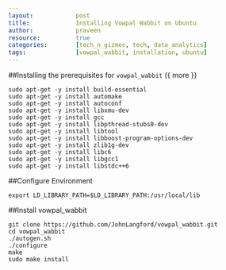 ```yaml
---
layout:            post
title:             Installing Vowpal Wabbit on Ubuntu
author:            praveen
resource:          true
categories:        [tech_n_gizmos, tech, data_analytics]
tags:              [vowpal_wabbit, installation, ubuntu]
---
```


##Installing the prerequisites for `vowpal_wabbit`
{{ more }}

```
sudo apt-get -y install build-essential
sudo apt-get -y install automake
sudo apt-get -y install autoconf
sudo apt-get -y install libxmu-dev
sudo apt-get -y install gcc
sudo apt-get -y install libpthread-stubs0-dev
sudo apt-get -y install libtool
sudo apt-get -y install libboost-program-options-dev
sudo apt-get -y install zlib1g-dev
sudo apt-get -y install libc6
sudo apt-get -y install libgcc1
sudo apt-get -y install libstdc++6
```
##Configure Environment

```
export LD_LIBRARY_PATH=$LD_LIBRARY_PATH:/usr/local/lib
```

##Install vowpal_wabbit

```
git clone https://github.com/JohnLangford/vowpal_wabbit.git
cd vowpal_wabbit
./autogen.sh
./configure
make
sudo make install
```

